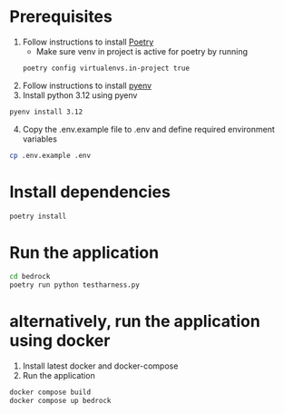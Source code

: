 # Prerequisites
1. Follow instructions to install [Poetry](https://python-poetry.org/docs/#installing-with-the-official-installer)
    - Make sure venv in project is active for poetry by running
    ```bash
    poetry config virtualenvs.in-project true
    ```
2. Follow instructions to install [pyenv](https://github.com/pyenv/pyenv)
3. Install python 3.12 using pyenv
```bash
pyenv install 3.12
```
4. Copy the .env.example file to .env and define required environment variables
```bash
cp .env.example .env
```

# Install dependencies
```bash
poetry install
```

# Run the application
```bash
cd bedrock
poetry run python testharness.py
```

# alternatively, run the application using docker
1. Install latest docker and docker-compose
2. Run the application
```bash
docker compose build
docker compose up bedrock
```

